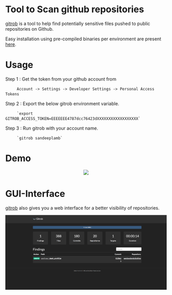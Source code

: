 # Tool to Scan github repositories

[gitrob](https://github.com/michenriksen/gitrob) is a tool to help find potentially sensitive files pushed to public repositories on Github.

Easy installation using pre-compiled binaries per environment are present [here](https://github.com/michenriksen/gitrob/releases).

# Usage

Step 1 : Get the token from your github account from 

         Account -> Settings -> Developer Settings -> Personal Access Tokens

Step 2 : Export the below gitrob environment variable.

         `export GITROB_ACCESS_TOKEN=EEEEEEE4787dcc76423dXXXXXXXXXXXXXXXXXX`

Step 3 : Run gitrob with your account name.

         `gitrob sandeeplamb`

# Demo

<p align="center">
  <a href="https://asciinema.org/a/dTkwDK5zycp9WXnAznejblG7p?speed=2&amp;autoplay=1">
  <img src="https://asciinema.org/a/dTkwDK5zycp9WXnAznejblG7p.png" width="585"></image>
  </a>
</p>

# GUI-Interface

[gitrob](https://github.com/michenriksen/gitrob) also gives you a web interface for a better visibility of repositories.

<p align="center">
  <img src="images/gitrob-gui.png"> </image>
</p>
